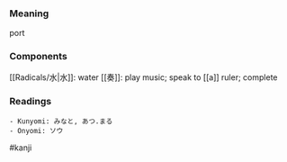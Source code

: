 ### Meaning

port

### Components

[[Radicals/水|水]]: water [[奏]]: play music; speak to [[a]] ruler; complete

### Readings

```
- Kunyomi: みなと, あつ.まる
- Onyomi: ソウ
```

#kanji
